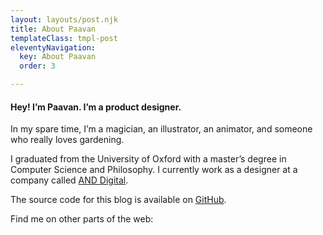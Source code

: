 ```yaml
---
layout: layouts/post.njk
title: About Paavan
templateClass: tmpl-post
eleventyNavigation:
  key: About Paavan
  order: 3

---
```

#### Hey! I’m Paavan. I’m a product designer.

In my spare time, I’m a magician, an illustrator, an animator, and someone who really loves gardening.

I graduated from the University of Oxford with a master’s degree in Computer Science and Philosophy. I currently work as a designer at a company called [AND Digital](https://and.digital/).

The source code for this blog is available on [GitHub](https://github.com/p44v9n/new-blog/).

Find me on other parts of the web: